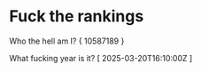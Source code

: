 # Fuck the rankings

Who the hell am I?
{ 10587189 }

What fucking year is it?
[ 2025-03-20T16:10:00Z ]
